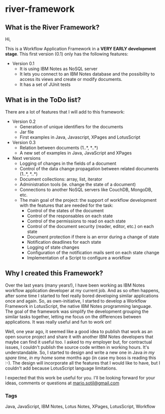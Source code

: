 # river-framework

## What is the River Framework?

Hi, 

This is a Workflow Application Framework in a **VERY EARLY development stage**. This first version (0.1) only has the following features: 

- Version 0.1
  - It is using IBM Notes as NoSQL server
  - It lets you connect to an IBM Notes database and the possibility to access its views and create or modify documents.
  - It has a set of JUnit tests


## What is in the ToDo list?

There are a lot of features that I will add to this framework:

- Version 0.2
  - Generation of unique identifiers for the documents
  - Jar file 
  - First examples in Java, Javascript, XPages and LotusScript
- Version 0.3
  - Relation between documents (1..\*, \*..\*)
  - A new set of examples in Java, JavaScript and XPages
- Next versions
  - Logging of changes in the fields of a document
  - Control of the data change propagation between related documents (1..\*, \*..\*)
  - Document collections: array, list, iterator
  - Administration tools (ie. change the state of a document)
  - Connections to another NoSQL servers like CouchDB, MongoDB, etc.
  - The main goal of the project: the support of workflow development with the features that are needed for the task:
    - Control of the states of the document
    - Control of the responsables on each state
    - Control of the permissions to read on each state
    - Control of the document security (reader, editor, etc.) on each state
    - Document protection if there is an error during a change of state
    - Notification deadlines for each state
    - Logging of state changes
    - Configuration of the notification mails sent on each state change
    - Implementation of a Script to configure a workflow
  

## Why I created this Framework?

Over the last years (many years!), I have been working as IBM Notes workflow application developer at my current job. And as so often happens, after some time I started to feel really bored developing similar applications once and again. So, as own-initiative, I started to develop a Workflow Framework in LotusScript, the native IBM Notes programming language. The goal of the framework was simplify the development grouping the similar tasks together, letting me focus on the differences between applications. It was really useful and fun to work on! 

Well, one year ago, it seemed like a good idea to publish that work as an open source project and share it with another IBM Notes developers that maybe can find it useful too. I asked to my employer but, for contractual issues, I couldn't publish the source code written in working hours. It's understandable. So, I started to design and write a new one in Java *in my spare time, in my home* some months ago (in case my boss is reading this :-). The design will incorporate all the features that I would like to have, but I couldn't add because LotusScript language limitations. 

I expected that this work be useful for you. I'll be looking forward for your ideas, comments or questions at mario.sotil@gmail.com


### Tags

Java, JavaScript, IBM Notes, Lotus Notes, XPages, LotusScript, Workflow




